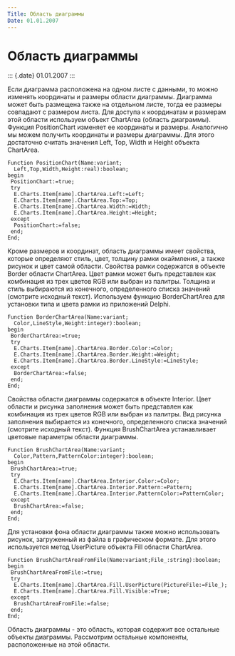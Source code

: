 ```yaml
---
Title: Область диаграммы
Date: 01.01.2007
---
```



Область диаграммы
=================

::: {.date}
01.01.2007
:::

Если диаграмма расположена на одном листе с данными, то можно изменять
координаты и размеры области диаграммы. Диаграмма может быть размещена
также на отдельном листе, тогда ее размеры совпадают с размером листа.
Для доступа к координатам и размерам этой области используем объект
ChartArea (область диаграммы). Функция PositionChart изменяет ее
координаты и размеры. Аналогично мы можем получить координаты и размеры
диаграммы. Для этого достаточно считать значения Left, Top, Width и
Height объекта ChartArea.

    Function PositionChart(Name:variant;
      Left,Top,Width,Height:real):boolean;
    begin
     PositionChart:=true;
     try
      E.Charts.Item[name].ChartArea.Left:=Left;
      E.Charts.Item[name].ChartArea.Top:=Top;
      E.Charts.Item[name].ChartArea.Width:=Width;
      E.Charts.Item[name].ChartArea.Height:=Height;
     except
      PositionChart:=false;
     end;
    End;

 

Кроме размеров и координат, область диаграммы имеет свойства, которые
определяют стиль, цвет, толщину рамки окаймления, а также рисунок и цвет
самой области. Свойства рамки содержатся в объекте Border области
ChartArea. Цвет рамки может быть представлен как комбинация из трех
цветов RGB или выбран из палитры. Толщина и стиль выбираются из
конечного, определенного списка значений (смотрите исходный текст).
Используем функцию BorderChartArea для установки типа и цвета рамки из
приложений Delphi.

    Function BorderChartArea(Name:variant;
      Color,LineStyle,Weight:integer):boolean;
    begin
     BorderChartArea:=true;
     try
      E.Charts.Item[name].ChartArea.Border.Color:=Color;
      E.Charts.Item[name].ChartArea.Border.Weight:=Weight;
      E.Charts.Item[name].ChartArea.Border.LineStyle:=LineStyle;
     except
      BorderChartArea:=false;
     end;
    End;

 

Свойства области диаграммы содержатся в объекте Interior. Цвет области и
рисунка заполнения может быть представлен как комбинация из трех цветов
RGB или выбран из палитры. Вид рисунка заполнения выбирается из
конечного, определенного списка значений (смотрите исходный текст).
Функция BrushChartArea устанавливает цветовые параметры области
диаграммы.

    Function BrushChartArea(Name:variant;
      Color,Pattern,PatternColor:integer):boolean;
    begin
     BrushChartArea:=true;
     try
      E.Charts.Item[name].ChartArea.Interior.Color:=Color;
      E.Charts.Item[name].ChartArea.Interior.Pattern:=Pattern;
      E.Charts.Item[name].ChartArea.Interior.PatternColor:=PatternColor;
     except
      BrushChartArea:=false;
     end;
    End;

 

Для установки фона области диаграммы также можно использовать рисунок,
загруженный из файла в графическом формате. Для этого используется метод
UserPicture объекта Fill области ChartArea.

    Function BrushChartAreaFromFile(Name:variant;File_:string):boolean;
    begin
     BrushChartAreaFromFile:=true;
     try
      E.Charts.Item[name].ChartArea.Fill.UserPicture(PictureFile:=File_);
      E.Charts.Item[name].ChartArea.Fill.Visible:=True;
     except
      BrushChartAreaFromFile:=false;
     end;
    End;

 
Область диаграммы - это область, которая содержит все остальные объекты
диаграммы. Рассмотрим остальные компоненты, расположенные на этой
области.
